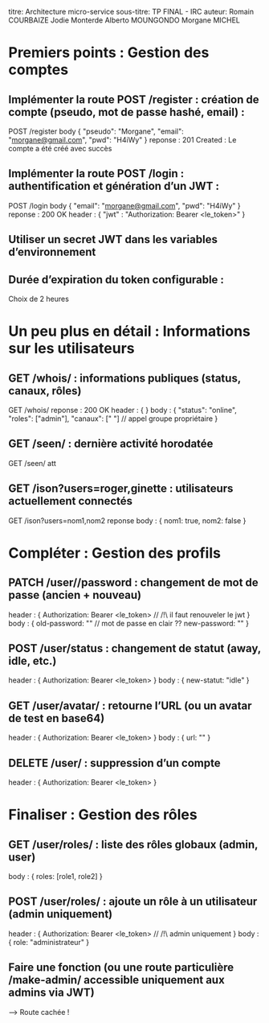 titre: Architecture micro-service
sous-titre: TP FINAL - IRC
auteur: Romain COURBAIZE Jodie Monterde Alberto MOUNGONDO Morgane MICHEL


# Premiers points : Gestion des comptes

## Implémenter la route POST /register : création de compte (pseudo, mot de passe hashé, email) : 
POST /register body {
    "pseudo": "Morgane",
    "email": "morgane@gmail.com",
    "pwd": "H4iWy"
}
reponse : 201 Created : Le compte a été créé avec succès

## Implémenter la route POST /login : authentification et génération d’un JWT : 

POST /login body {
    "email": "morgane@gmail.com",
    "pwd": "H4iWy"
}
reponse : 200 OK
header : {
    "jwt" : "Authorization: Bearer <le_token>" 
}

## Utiliser un secret JWT dans les variables d’environnement
## Durée d’expiration du token configurable : 
Choix de 2 heures 

# Un peu plus en détail : Informations sur les utilisateurs

## GET /whois/<pseudo> : informations publiques (status, canaux, rôles)

GET /whois/<pseudo> 
reponse : 200 OK 
header : {
}
body : {
    "status": "online",
    "roles": ["admin"],
    "canaux": [" "] // appel groupe propriétaire 
}
## GET /seen/<pseudo> : dernière activité horodatée

GET /seen/<pseudo> att

## GET /ison?users=roger,ginette : utilisateurs actuellement connectés

GET /ison?users=nom1,nom2
reponse body : {
    nom1: true,
    nom2: false 
}

# Compléter : Gestion des profils
## PATCH /user/<pseudo>/password : changement de mot de passe (ancien + nouveau)
header : {
    Authorization: Bearer <le_token> // /!\ il faut renouveler le jwt
}
body : {
    old-password: "" // mot de passe en clair ??
    new-password: "" 
}

##  POST /user/status : changement de statut (away, idle, etc.)
header : {
    Authorization: Bearer <le_token> 
}
body : {
    new-statut: "idle" 
}

## GET /user/avatar/<pseudo> : retourne l’URL (ou un avatar de test en base64)
header : {
    Authorization: Bearer <le_token> 
}
body : {
    url: "" 
}

## DELETE /user/<pseudo> : suppression d’un compte
header : {
    Authorization: Bearer <le_token> 
}

# Finaliser : Gestion des rôles
## GET /user/roles/<pseudo> : liste des rôles globaux (admin, user)
body : {
    roles: [role1, role2] 
}
## POST /user/roles/<pseudo> : ajoute un rôle à un utilisateur (admin uniquement)
header : {
    Authorization: Bearer <le_token> // /!\ admin uniquement 
}
body : {
    role: "administrateur"
}
## Faire une fonction (ou une route particulière /make-admin/<pseudo> accessible uniquement aux admins via JWT)
--> Route cachée !
